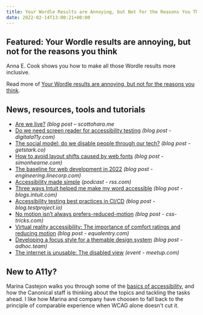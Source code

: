 ```yaml
---
title: Your Wordle Results are Annoying, but Not for the Reasons You Think
date: 2022-02-14T13:00:21+00:00
---
```


## Featured: Your Wordle results are annoying, but not for the reasons you think

Anna E. Cook shows you how to make all those Wordle results more inclusive.

Read more of [Your Wordle results are annoying, but not for the reasons you think](https://slate.com/culture/2022/02/wordle-word-game-results-accessibility-twitter.html).

## News, resources, tools and tutorials

- [Are we live?](https://www.scottohara.me/blog/2022/02/05/are-we-live.html) *(blog post – scottohara.me*
- [Do we need screen reader for accessibility testing](https://www.digitala11y.com/do-we-need-screen-reader-for-accessibility-testing/) _(blog post - digitala11y.com)_
- [The social model: do we disable people through our tech?](https://www.getstark.co/blog/the-social-model-do-we-disable-people-through-our-tech) *(blog post - getstark.co)*
- [How to avoid layout shifts caused by web fonts](https://simonhearne.com/2021/layout-shifts-webfonts/) *(blog post - simonhearne.com)*
- [The baseline for web development in 2022](https://engineering.linecorp.com/en/blog/the-baseline-for-web-development-in-2022/) *(blog post - engineering.linecorp.com)*
- [Accessibility made simple](https://rss.com/podcasts/dint-podcast-1/379806/) *(podcast - rss.com)*
- [Three ways Intuit helped me make my word accessible](https://blogs.intuit.com/blog/2022/02/07/3-ways-intuit-helped-me-make-my-word-accessible/) *(blog post - blogs.intuit.com)*
- [Accessibility testing best practices in CI/CD](https://blog.testproject.io/2022/02/07/accessibility-testing-best-practices-in-ci-cd/) *(blog post - blog.testproject.io)*
- [No motion isn’t always prefers-reduced-motion](https://css-tricks.com/nuking-motion-with-prefers-reduced-motion/) *(blog post - css-tricks.com)*
- [Virtual reality accessibility: The importance of comfort ratings and reducing motion](https://equalentry.com/virtual-reality-accessibility-comfort-ratings-and-reduced-motion/) *(blog post - equalentry.com)*
- [Developing a focus style for a themable design system](https://adhoc.team/2022/02/08/creating-focus-style-for-themable-design-system/) *(blog post - adhoc.team)*
- [The internet is unusable: The disabled view](https://www.meetup.com/wordpress-accessibility-meetup-group/events/282798136/) *(event - meetup.com)*

## New to A11y?

Marina Castejon walks you through some of the [basics of accessibility](https://ubuntu.com/blog/accessible-by-design-how-we-are-designing-for-accessibility-at-canonical), and how the Canonical staff is thinking about the topics and tackling the tasks ahead. I like how Marina and company have choosen to fall back to the principle of comparable experience when WCAG alone doesn't cut it.
